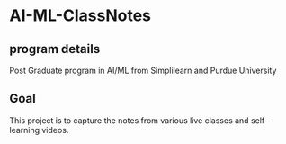 # AI-ML-ClassNotes
## program details
Post Graduate program in AI/ML from Simplilearn and Purdue University
## Goal
This project is to capture the notes from various live classes and self-learning videos.

